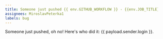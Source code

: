```yaml
---
title: Someone just pushed {{ env.GITHUB_WORKFLOW }} - {{env.JOB_TITLE}}
assignees: MiroslavPeterka1
labels: bug
---
```

Someone just pushed, oh no! Here's who did it: {{ payload.sender.login }}.